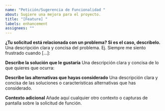 ```yaml
---
name: "Petición/Sugerencia de Funcionalidad "
about: Sugiere una mejora para el proyecto.
title: "[Feature] "
labels: enhancement
assignees: ""
---
```


**¿Tu solicitud está relacionada con un problema? Si es el caso, describelo.**
Una descripción clara y concisa del problema. Ej. Siempre me siento frustrado cuando [...]:

**Describe la solución que le gustaría**
Una descripción clara y concisa de lo que quieres que ocurra:

**Describe las alternativas que hayas considerado**
Una descripción clara y concisa de las soluciones o características alternativas que has considerado.

**Contexto adicional**
Añade aquí cualquier otro contexto o capturas de pantalla sobre la solicitud de función.
